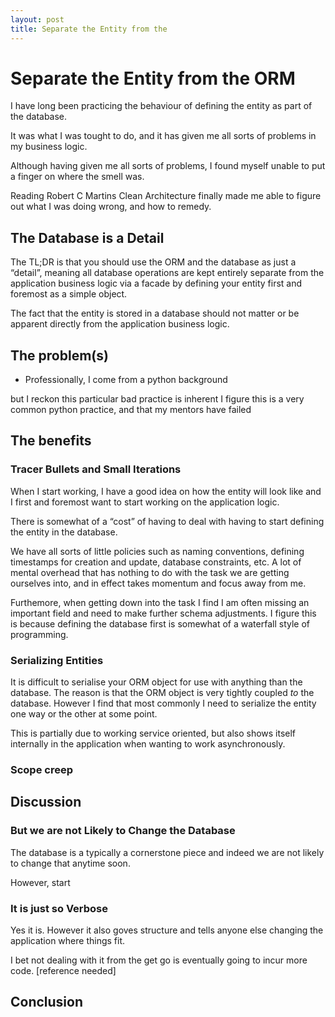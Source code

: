 ```yaml
---
layout: post
title: Separate the Entity from the 
---
```


# Separate the Entity from the ORM

I have long been practicing the behaviour of defining the entity as part of the database. 

It was what I was tought to do, and it has given me all sorts of problems in my business logic.

Although having given me all sorts of problems, I found myself unable to put a finger on where the smell was.

Reading Robert C Martins Clean Architecture finally made me able to figure out what I was doing wrong, and how to remedy. 

## The Database is a Detail

The TL;DR is that you should use the ORM and the database as just a “detail”, meaning all database operations are kept entirely separate from the application business logic via a facade by defining your entity first and foremost as a simple object.

The fact that the entity is stored in a database should not matter or be apparent directly from the application business logic.


## The problem(s)
- Professionally, I come from a python background 

but I reckon this particular bad practice is inherent 
I figure this is a very common python practice, and that my mentors have failed 

## The benefits
### Tracer Bullets and Small Iterations
When I start working, I have a good idea on how the entity will look like and I first and foremost want to start working on the application logic.

There is somewhat of a “cost” of having to deal with having to start defining the entity in the database.

We have all sorts of little policies such as naming conventions, defining timestamps for creation and update, database constraints, etc. A lot of mental overhead that has nothing to do with the task we are getting ourselves into, and in effect takes momentum and focus away from me.

Furthemore, when getting down into the task I find I am often missing an important field and need to make further schema adjustments. I figure this is because defining the database first is somewhat of a waterfall style of programming.

### Serializing Entities

It is difficult to serialise your ORM object for use with anything than the database. The reason is that the ORM object is very tightly coupled _to_ the database. However I find that most commonly I need to serialize the entity one way or the other at some point.

This is partially due to working service oriented, but also shows itself internally in the application when wanting to work asynchronously.

### Scope creep



## Discussion
### But we are not Likely to Change the Database

The database is a typically a cornerstone piece and indeed we are not likely to change that anytime soon.

However, start

### It is just so Verbose
Yes it is. However it also goves structure and tells anyone else changing the application where things fit.

I bet not dealing with it from the get go is eventually going to incur more code.
[reference needed]

## Conclusion
